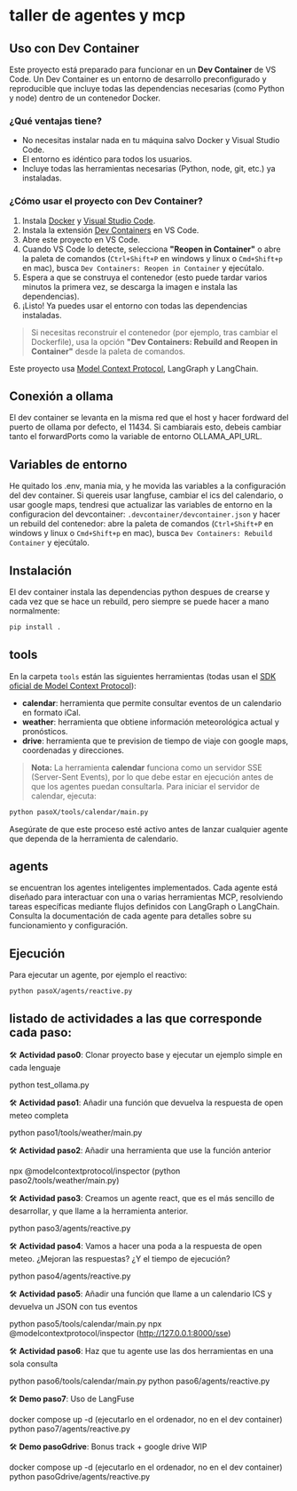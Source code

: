 

# taller de agentes y mcp
## Uso con Dev Container

Este proyecto está preparado para funcionar en un **Dev Container** de VS Code. Un Dev Container es un entorno de desarrollo preconfigurado y reproducible que incluye todas las dependencias necesarias (como Python y node) dentro de un contenedor Docker.

### ¿Qué ventajas tiene?

- No necesitas instalar nada en tu máquina salvo Docker y Visual Studio Code.
- El entorno es idéntico para todos los usuarios.
- Incluye todas las herramientas necesarias (Python, node, git, etc.) ya instaladas.

### ¿Cómo usar el proyecto con Dev Container?

1. Instala [Docker](https://docs.docker.com/get-docker/) y [Visual Studio Code](https://code.visualstudio.com/).
2. Instala la extensión [Dev Containers](https://marketplace.visualstudio.com/items?itemName=ms-vscode-remote.remote-containers) en VS Code.
3. Abre este proyecto en VS Code.
4. Cuando VS Code lo detecte, selecciona **"Reopen in Container"** o abre la paleta de comandos (`Ctrl+Shift+P` en windows y linux o `Cmd+Shift+p` en mac), busca `Dev Containers: Reopen in Container` y ejecútalo.
5. Espera a que se construya el contenedor (esto puede tardar varios minutos la primera vez, se descarga la imagen e instala las dependencias).
6. ¡Listo! Ya puedes usar el entorno con todas las dependencias instaladas.

> Si necesitas reconstruir el contenedor (por ejemplo, tras cambiar el Dockerfile), usa la opción **"Dev Containers: Rebuild and Reopen in Container"** desde la paleta de comandos.

Este proyecto usa [Model Context Protocol](https://github.com/modelcontextprotocol/python-sdk), LangGraph y LangChain.

## Conexión a ollama

El dev container se levanta en la misma red que el host y hacer fordward del puerto de ollama por defecto, el 11434. Si cambiarais esto, debeis cambiar tanto el forwardPorts como la variable de entorno OLLAMA_API_URL.

## Variables de entorno

He quitado los .env, mania mia, y he movida las variables a la configuración del dev container. Si quereis usar langfuse, cambiar el ics del calendario, o usar google maps, tendresi que actualizar las variables de entorno en la configuracion del devcontainer: `.devcontainer/devcontainer.json` y hacer un rebuild del contenedor: abre la paleta de comandos (`Ctrl+Shift+P` en windows y linux o `Cmd+Shift+p` en mac), busca `Dev Containers: Rebuild Container` y ejecútalo.

## Instalación

El dev container instala las dependencias python despues de crearse y cada vez que se hace un rebuild, pero siempre se puede hacer a mano normalmente:

```bash
pip install .
```

## tools

En la carpeta `tools` están las siguientes herramientas (todas usan el [SDK oficial de Model Context Protocol](https://github.com/modelcontextprotocol/python-sdk)):

- **calendar**: herramienta que permite consultar eventos de un calendario en formato iCal.
- **weather**: herramienta que obtiene información meteorológica actual y pronósticos.
- **drive**: herramienta que te prevision de tiempo de viaje con google maps, coordenadas y direcciones.

> **Nota:** La herramienta **calendar** funciona como un servidor SSE (Server-Sent Events), por lo que debe estar en ejecución antes de que los agentes puedan consultarla. Para iniciar el servidor de calendar, ejecuta:

```bash
python pasoX/tools/calendar/main.py
```

Asegúrate de que este proceso esté activo antes de lanzar cualquier agente que dependa de la herramienta de calendario.

## agents

se encuentran los agentes inteligentes implementados. Cada agente está diseñado para interactuar con una o varias herramientas MCP, resolviendo tareas específicas mediante flujos definidos con LangGraph o LangChain. Consulta la documentación de cada agente para detalles sobre su funcionamiento y configuración.

## Ejecución

Para ejecutar un agente, por ejemplo el reactivo:

```bash
python pasoX/agents/reactive.py
```

## listado de actividades a las que corresponde cada paso:

🛠️ **Actividad paso0**: Clonar proyecto base y ejecutar un ejemplo simple en cada lenguaje

python test_ollama.py

🛠️ **Actividad paso1**: Añadir una función que devuelva la respuesta de open meteo completa

python paso1/tools/weather/main.py

🛠️ **Actividad paso2**: Añadir una herramienta que use la función anterior

npx @modelcontextprotocol/inspector (python paso2/tools/weather/main.py)

🛠️ **Actividad paso3**: Creamos un agente react, que es el más sencillo de desarrollar, y que llame a la herramienta anterior.

python paso3/agents/reactive.py

🛠️ **Actividad paso4**: Vamos a hacer una poda a la respuesta de open meteo. ¿Mejoran las respuestas? ¿Y el tiempo de ejecución?

python paso4/agents/reactive.py

🛠️ **Actividad paso5**: Añadir una función que llame a un calendario ICS y devuelva un JSON con tus eventos

python paso5/tools/calendar/main.py
npx @modelcontextprotocol/inspector (http://127.0.0.1:8000/sse)

🛠️ **Actividad paso6**: Haz que tu agente use las dos herramientas en una sola consulta

python paso6/tools/calendar/main.py
python paso6/agents/reactive.py

🛠️ **Demo paso7**: Uso de LangFuse

docker compose up -d (ejecutarlo en el ordenador, no en el dev container)
python paso7/agents/reactive.py

🛠️ **Demo pasoGdrive**: Bonus track + google drive WIP

docker compose up -d (ejecutarlo en el ordenador, no en el dev container)
python pasoGdrive/agents/reactive.py

